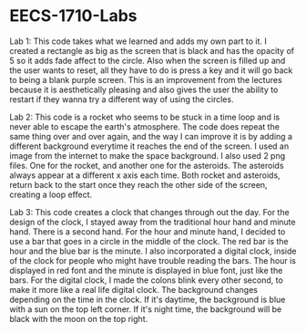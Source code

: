 # EECS-1710-Labs

Lab 1: This code takes what we learned and adds my own part to it. I created a rectangle as big as the screen that is black and has the opacity of 5 so it adds fade affect to the circle. Also when the screen is filled up and the user wants to reset, all they have to do is press a key and it will go back to being a blank purple screen. This is an improvement from the lectures because it is aesthetically pleasing and also gives the user the ability to restart if they wanna try a different way of using the circles.  

Lab 2: This code is a rocket who seems to be stuck in a time loop and is never able to escape the earth's atmosphere. The code does repeat the same thing over and over again, and the way I can improve it is by adding a different background everytime it reaches the end of the screen. I used an image from the internet to make the space background. I also used 2 png files. One for the rocket, and another one for the asteroids. The asteroids always appear at a different x axis each time. Both rocket and asteroids, return back to the start once they reach the other side of the screen, creating a loop effect.  

Lab 3: This code creates a clock that changes through out the day. For the design of the clock, I stayed away from the traditional hour hand and minute hand. There is a second hand. For the hour and minute hand, I decided to use a bar that goes in a circle in the middle of the clock. The red bar is the hour and the blue bar is the minute. I also incorporated a digital clock, inside of the clock for people who might have trouble reading the bars. The hour is displayed in red font and the minute is displayed in blue font, just like the bars. For the digital clock, I made the colons blink every other second, to make it more like a real life digital clock. The background changes depending on the time in the clock. If it's daytime, the background is blue with a sun on the top left corner. If it's night time, the background will be black with the moon on the top right. 
